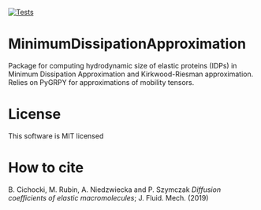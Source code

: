 [![Tests](https://github.com/RadostW/mdadiffusion/actions/workflows/tests.yml/badge.svg)](https://github.com/RadostW/mdadiffusion/actions/workflows/tests.yml)

# MinimumDissipationApproximation

Package for computing hydrodynamic size of elastic proteins (IDPs) in Minimum Dissipation Approximation and Kirkwood-Riesman approximation.
Relies on PyGRPY for approximations of mobility tensors.

# License

This software is MIT licensed

# How to cite

B. Cichocki, M. Rubin, A. Niedzwiecka and P. Szymczak *Diffusion coefficients of elastic 
macromolecules*; J. Fluid. Mech. (2019)

